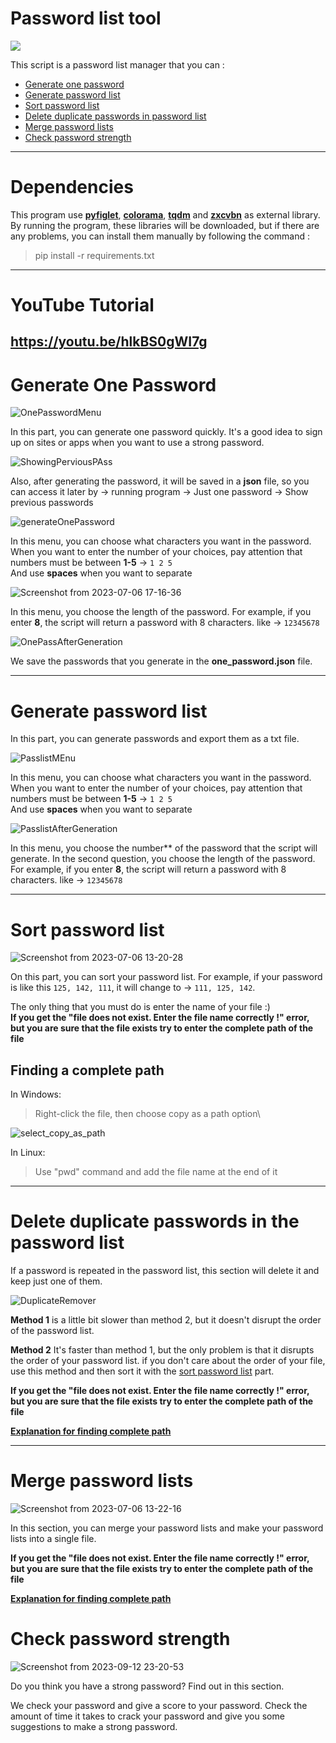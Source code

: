 # **Password list tool**
![](https://skillicons.dev/icons?i=py,vscode,md)

This script is a password list manager that you can :
- [Generate one password](#generate-one-password)
- [Generate password list](#generate-password-list)
- [Sort password list](#sort-password-list)
- [Delete duplicate passwords in password list](#delete-duplicate-passwords-in-password-list)
- [Merge password lists](#merge-password-lists)
- [Check password strength](#Check-password-strengt)
---
# Dependencies 
This program use [**pyfiglet**](https://pypi.org/project/pyfiglet/), [**colorama**](https://pypi.org/project/colorama/), [**tqdm**](https://pypi.org/project/tqdm/) and [**zxcvbn**](https://pypi.org/project/zxcvbn/) as external library.\
By running the program, these libraries will be downloaded, but if there are any problems, you can install them manually by following the command :
> pip install -r requirements.txt
---
# YouTube Tutorial
https://youtu.be/hlkBS0gWI7g
---
# Generate One Password

![OnePasswordMenu](https://github.com/beh185/Password-list-tool/assets/79264026/718ccecd-9973-426f-a8f7-fa31b23767e2)


In this part, you can generate one password quickly.
It's a good idea to sign up on sites or apps when you want to use a strong password.

![ShowingPerviousPAss](https://github.com/beh185/Password-list-tool/assets/79264026/88c7abe1-1a9d-42ea-9ca6-782821b7c86d)


Also, after generating the password, it will be saved in a **json** file, so you can access it later by -> running program -> Just one password -> Show previous passwords

![generateOnePassword](https://github.com/beh185/Password-list-tool/assets/79264026/5688830d-4be2-4851-9a53-d215e5066f56)


In this menu, you can choose what characters you want in the password.\
When you want to enter the number of your choices, pay attention that numbers must be between **1-5** -> `1 2 5` \
And use **spaces** when you want to separate 

![Screenshot from 2023-07-06 17-16-36](https://github.com/beh185/Password-list-tool/assets/79264026/afe1a5a5-a51e-458d-8387-6e802cec3e75)

In this menu, you choose the length of the password. For example, if you enter **8**, the script will return a password with 8 characters. like -> `12345678`

![OnePassAfterGeneration](https://github.com/beh185/Password-list-tool/assets/79264026/deaa4778-214a-48c0-ad1b-98382a1d4800)


We save the passwords that you generate in the **one_password.json** file.

---
# Generate password list
In this part, you can generate passwords and export them as a txt file.

![PasslistMEnu](https://github.com/beh185/Password-list-tool/assets/79264026/8073b9f3-5efa-4173-ac12-a45b33c2e6ef)


In this menu, you can choose what characters you want in the password.\
When you want to enter the number of your choices, pay attention that numbers must be between **1-5** -> `1 2 5` \
And use **spaces** when you want to separate 

![PasslistAfterGeneration](https://github.com/beh185/Password-list-tool/assets/79264026/d66d615e-2b98-42a1-9e6b-b43b11500621)


In this menu, you choose the number** of the password that the script will generate. In the second question, you choose the length of the password. For example, if you enter **8**, the script will return a password with 8 characters. like -> `12345678`

---
# Sort password list

![Screenshot from 2023-07-06 13-20-28](https://github.com/beh185/Password-list-tool/assets/79264026/07a7b1a6-0439-4203-8145-d414cb518408)

On this part, you can sort your password list. For example, if your password is like this `125, 142, 111`, it will change to -> `111, 125, 142`.

The only thing that you must do is enter the name of your file :)\
**If you get the "file does not exist. Enter the file name correctly !" error, but you are sure that the file exists try to enter the complete path of the file**
## Finding a complete path
In Windows:
> Right-click the file, then choose copy as a path option\

![select_copy_as_path](https://github.com/beh185/Password-list-tool/assets/79264026/1e22bdb7-b6b3-4bd8-95b8-c993899b058c)


In Linux:
> Use "pwd" command and add the file name at the end of it

---
# Delete duplicate passwords in the password list
If a password is repeated in the password list, this section will delete it and keep just one of them.

![DuplicateRemover](https://github.com/beh185/Password-list-tool/assets/79264026/8a263f3b-173e-4b4f-8e5d-6c825422fab5)


**Method 1** is a little bit slower than method 2, but it doesn't disrupt the order of the password list.

**Method 2** It's faster than method 1, but the only problem is that it disrupts the order of your password list. 
if you don't care about the order of your file, use this method and then sort it with the [sort password list](#sort-password-list) part.

**If you get the "file does not exist. Enter the file name correctly !" error, but you are sure that the file exists try to enter the complete path of the file**

[**Explanation for finding complete path**](#finding-a-complete-path)

---
# Merge password lists

![Screenshot from 2023-07-06 13-22-16](https://github.com/beh185/Password-list-tool/assets/79264026/8591be6d-e4d7-4cba-854e-f0599a02c099)

In this section, you can merge your password lists and make your password lists into a single file.

**If you get the "file does not exist. Enter the file name correctly !" error, but you are sure that the file exists try to enter the complete path of the file**

[**Explanation for finding complete path**](#finding-a-complete-path)


 # Check password strength

![Screenshot from 2023-09-12 23-20-53](https://github.com/beh185/Password-list-tool/assets/79264026/d8390b39-42db-4b34-a035-954d5223e2b8)


Do you think you have a strong password? Find out in this section.

We check your password and give a score to your password. Check the amount of time it takes to crack your password and give you some suggestions to make a strong password.
